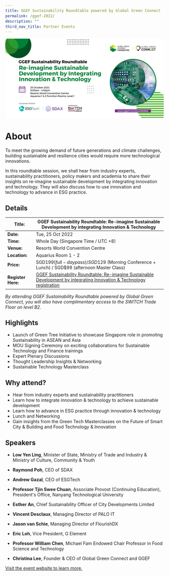```yaml
---
title: GGEF Sustainability Roundtable powered by Global Green Connect
permalink: /ggef-2022/
description: ""
third_nav_title: Partner Events
---
```



![Partner Event SWITCH 2022](/images/Sustainability%20Roundtable%20(2400%20x%201200px).png)
# **About**
To meet the growing demand of future generations and climate challenges, building sustainable and resilience cities would require more technological innovations. 

In this roundtable session, we shall hear from industry experts, sustainability practitioners, policy makers and academia to share their insights on re-imagine sustainable development by integrating innovation and technology. They will also discuss how to use innovation and technology to advance in ESG practice.

## **Details**

| **Title:** | **GGEF Sustainability Roundtable: Re-imagine Sustainable Development by integrating Innovation & Technology** |
| -------- | -------- |
|**Date:** | Tue, 25 Oct 2022 |
| **Time:** | Whole Day (Singapore Time / UTC +8) |
|**Venue:** | Resorts World Convention Centre |
|**Location:** | Aquarius Room 1 - 2 |
|**Price:** | SGD$199 (full-day pass) / SGD$129 (Morning Conference + Lunch) / SGD$99 (afternoon Master Class) |
|**Register Here:** | [GGEF Sustainability Roundtable: Re-imagine Sustainable Development by integrating Innovation & Technology registration](https://ggefsustainabilityroundtable.eventbrite.sg )

*By attending GGEF Sustainability Roundtable powered by Global Green Connect, you will also have complimentary access to the SWITCH Trade Floor on level B2.*

## **Highlights**
*   Launch of Green Tree Initiative to showcase Singapore role in promoting Sustainability in ASEAN and Asia  
*   MOU Signing Ceremony on exciting collaborations for Sustainable Technology and Finance trainings  
*   Expert Plenary Discussions  
*   Thought Leadership Insights & Networking     
*   Sustainable Technology Masterclass


## **Why attend?**
*   Hear from industry experts and sustainability practitioners  
*   Learn how to integrate innovation & technology to achieve sustainable development    
*   Learn how to advance in ESG practice through innovation & technology    
*   Lunch and Networking    
*   Gain insights from the Green Tech Masterclasses on the Future of Smart City & Building and Food Technology & Innovation

## **Speakers**
*  **Low Yen Ling**, Minister of State, Ministry of Trade and Industry & Ministry of Culture, Community & Youth
    
*   **Raymond Poh**, CEO of SDAX
    
*   **Andrew Gazal**, CEO of ESGTech
    
*   **Professor Tjin Swee Chuan**, Associate Provost (Continuing Education), President's Office, Nanyang Technological University
    
*   **Esther An**, Chief Sustainability Officer of City Developments Limited
    
*   **Vincent Desclaux**, Managing Director of PALO IT
    
*   **Jason van Schie**, Managing Director of FlourishDX
    
*   **Eric Loh**, Vice President, G Element
    
*   **Professor William Chen**, Michael Fam Endowed Chair Professor in Food Science and Technology
    
*   **Christina Lee**, Founder & CEO of Global Green Connect and GGEF

[Visit the event website to learn more.](https://www.ggef.com/roundtable)